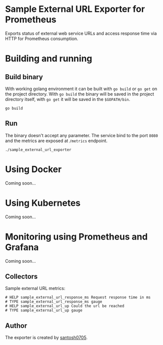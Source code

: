 # Sample External URL Exporter for Prometheus

Exports status of external web service URLs and access response time via HTTP for Prometheus consumption.

# Building and running

## Build binary

With working golang environment it can be built with `go build` or `go get` on the project directory. With `go build` the binary will be saved in the project directory itself, with `go get` it will be saved in the `$GOPATH/bin`.
```
go build
```

## Run

The binary doesn't accept any parameter. The service bind to the port `8080` and the metrics are exposed at `/metrics` endpoint.
```
./sample_external_url_exporter
``` 

# Using Docker

Coming soon...

# Using Kubernetes

Coming soon...

# Monitoring using Prometheus and Grafana

Coming soon...

## Collectors

Sample external URL metrics:

```
# HELP sample_external_url_response_ms Request response time in ms
# TYPE sample_external_url_response_ms gauge
# HELP sample_external_url_up Could the url be reached
# TYPE sample_external_url_up gauge
```

## Author

The exporter is created by [santosh0705](https://github.com/santosh0705).
